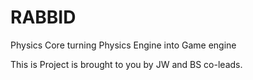 RABBID
======

Physics Core turning Physics Engine into Game engine

This is Project is brought to you by JW and BS co-leads.
